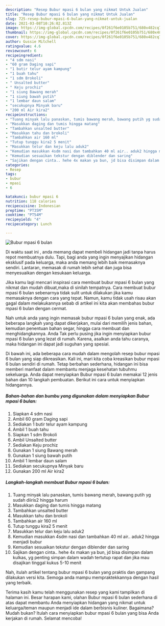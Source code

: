 ```yaml
---
description: "Resep Bubur mpasi 6 bulan yang nikmat Untuk Jualan"
title: "Resep Bubur mpasi 6 bulan yang nikmat Untuk Jualan"
slug: 725-resep-bubur-mpasi-6-bulan-yang-nikmat-untuk-jualan
date: 2021-03-08T10:26:02.813Z
image: https://img-global.cpcdn.com/recipes/0f261f6e0105b751/680x482cq70/bubur-mpasi-6-bulan-foto-resep-utama.jpg
thumbnail: https://img-global.cpcdn.com/recipes/0f261f6e0105b751/680x482cq70/bubur-mpasi-6-bulan-foto-resep-utama.jpg
cover: https://img-global.cpcdn.com/recipes/0f261f6e0105b751/680x482cq70/bubur-mpasi-6-bulan-foto-resep-utama.jpg
author: Gussie Mitchell
ratingvalue: 4.6
reviewcount: 6
recipeingredient:
- "4 sdm nasi"
- "60 gram Daging sapi"
- "1 butir telur ayam kampung"
- "1 buah tahu"
- "1 sdm Brokoli"
- " Unsalted butter"
- " Keju prochiz"
- "1 siung Bawang merah"
- "1 siung bawah putih"
- "1 lembar daun salam"
- "secukupnya Minyak baru"
- "200 ml Air kira2"
recipeinstructions:
- "Tuang minyak lalu panaskan, tumis bawang merah, bawang putih yg sudah diiris2 hingga harum"
- "Masukkan daging dan tumis hingga matang"
- "Tambahkan unsalted butter"
- "Masukkan tahu dan brokoli"
- "Tambahkan air 160 ml"
- "Tutup tunggu kira2 5 menit"
- "Masukkan telur dan keju lalu aduk2"
- "Kemudian masukkan 4sdm nasi dan tambahkan 40 ml air.. aduk2 hingga menjadi bubur"
- "Kemudian sesuaikan tekstur dengan diblender dan saring"
- "Sajikan dengan cinta.. hehe 4x makan ya bun, jd bisa disimpan dalam kulkas, yg penting simpan dalam wadah tertutup rapat dan jika mau disajikan tinggal kukus 5-10 menit"
categories:
- Resep
tags:
- bubur
- mpasi
- 6

katakunci: bubur mpasi 6 
nutrition: 118 calories
recipecuisine: Indonesian
preptime: "PT35M"
cooktime: "PT54M"
recipeyield: "4"
recipecategory: Lunch

---
```



![Bubur mpasi 6 bulan](https://img-global.cpcdn.com/recipes/0f261f6e0105b751/680x482cq70/bubur-mpasi-6-bulan-foto-resep-utama.jpg)

Di waktu  saat ini , anda memang dapat membeli hidangan jadi tanpa harus repot membuatnya dulu. Tapi, bagi anda yang ingin menyajikan hidangan eksklusif pada keluarga, maka anda memang lebih baik memasaknya sendiri. Lantaran, memasak di rumah lebih sehat dan juga bisa menyesuaikan dengan kesukaan keluarga.

Jika kamu lagi mencari inspirasi cara membuat bubur mpasi 6 bulan yang nikmat dan mudah dibuat,maka di sinilah tempatnya. Cara membuat bubur mpasi 6 bulan  sebenarnya tidak sulit untuk dilakukan jika kamu memasaknya dengan cara yang tepat. Namun, kamu tidak usah risau akan gagal dalam melakukannya 
sebab di artikel ini kita akan membahas bubur mpasi 6 bulan dengan cermat.  



Nah untuk anda yang ingin memasak bubur mpasi 6 bulan yang enak, ada beberapa langkah yang dapat dikerjakan, mulai dari memilih jenis bahan, kemudian penentuan bahan segar, hingga cara membuat dan menghidangkannya. Anda Tak perlu pusing jika ingin menyiapkan bubur mpasi 6 bulan yang lezat di rumah. Karena, asalkan anda  tahu caranya, maka hidangan ini dapat jadi suguhan yang spesial.

Di bawah ini, ada beberapa cara mudah dalam mengolah resep bubur mpasi 6 bulan yang siap dikreasikan. Kali ini, mari kita coba kreasikan bubur mpasi 6 bulan sendiri di rumah. Tetap berbahan sederhana, hidangan ini bisa memberi manfaat dalam membantu menjaga kesehatan tubuhmu sekeluarga. Anda dapat menyiapkan Bubur mpasi 6 bulan memakai 12 jenis bahan dan 10 langkah pembuatan. Berikut ini cara untuk menyiapkan hidangannya.

<!--inarticleads1-->

##### Bahan-bahan dan bumbu yang digunakan dalam menyiapkan Bubur mpasi 6 bulan:

1. Siapkan 4 sdm nasi
1. Ambil 60 gram Daging sapi
1. Sediakan 1 butir telur ayam kampung
1. Ambil 1 buah tahu
1. Siapkan 1 sdm Brokoli
1. Ambil  Unsalted butter
1. Sediakan  Keju prochiz
1. Gunakan 1 siung Bawang merah
1. Gunakan 1 siung bawah putih
1. Ambil 1 lembar daun salam
1. Sediakan secukupnya Minyak baru
1. Gunakan 200 ml Air kira2




<!--inarticleads2-->

##### Langkah-langkah membuat Bubur mpasi 6 bulan:

1. Tuang minyak lalu panaskan, tumis bawang merah, bawang putih yg sudah diiris2 hingga harum
1. Masukkan daging dan tumis hingga matang
1. Tambahkan unsalted butter
1. Masukkan tahu dan brokoli
1. Tambahkan air 160 ml
1. Tutup tunggu kira2 5 menit
1. Masukkan telur dan keju lalu aduk2
1. Kemudian masukkan 4sdm nasi dan tambahkan 40 ml air.. aduk2 hingga menjadi bubur
1. Kemudian sesuaikan tekstur dengan diblender dan saring
1. Sajikan dengan cinta.. hehe 4x makan ya bun, jd bisa disimpan dalam kulkas, yg penting simpan dalam wadah tertutup rapat dan jika mau disajikan tinggal kukus 5-10 menit




Nah, itulah artikel tentang  bubur mpasi 6 bulan  yang praktis dan gampang dilakukan versi kita. Semoga anda mampu mempraktekkannya dengan hasil yang terbaik. 

Terima kasih kamu telah menggunakan resep yang kami tampilkan di halaman ini. Besar harapan kami, olahan  Bubur mpasi 6 bulan sederhana di atas dapat membantu Anda menyiapkan hidangan yang nikmat untuk keluarga/teman maupun menjadi ide dalam berbisnis kuliner. Bagaimana? Mudah bukan? Itulah cara menyiapkan bubur mpasi 6 bulan yang bisa Anda kerjakan di rumah. Selamat mencoba!

